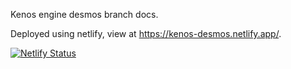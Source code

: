 Kenos engine desmos branch docs.

Deployed using netlify, view at https://kenos-desmos.netlify.app/.

[![Netlify Status](https://api.netlify.com/api/v1/badges/0c324b2f-75c8-4143-a9cc-5b0c8904f00e/deploy-status)](https://app.netlify.com/sites/kenos-desmos/deploys)
